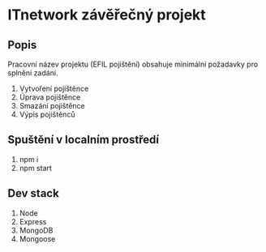 # ITnetwork závěřečný projekt

## Popis
Pracovní název projektu (EFIL pojištění) obsahuje minimální požadavky pro splnění zadání.

1. Vytvoření pojištěnce
2. Úprava pojištěnce
3. Smazání pojištěnce
4. Výpis pojištěnců

## Spuštění v localním prostředí

1. npm i
2. npm start

## Dev stack
1. Node
2. Express
3. MongoDB
4. Mongoose
